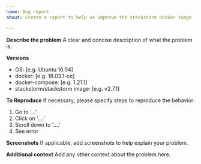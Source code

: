 ```yaml
---
name: Bug report
about: Create a report to help us improve the stackstorm docker image

---
```


**Describe the problem**
A clear and concise description of what the problem is.

**Versions**
 - OS: [e.g. Ubuntu 16.04]
 - docker: [e.g. 18.03.1-ce]
 - docker-compose: [e.g. 1.21.1]
 - stackstorm/stackstorm image: [e.g. v2.7.1]

**To Reproduce**
If necessary, please specify steps to reproduce the behavior:
1. Go to '...'
2. Click on '....'
3. Scroll down to '....'
4. See error

**Screenshots**
If applicable, add screenshots to help explain your problem.

**Additional context**
Add any other context about the problem here.

